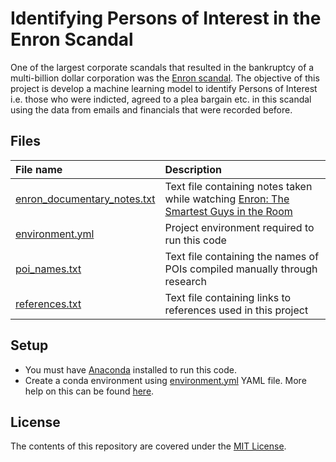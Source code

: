 # Identifying Persons of Interest in the Enron Scandal

One of the largest corporate scandals that resulted in the bankruptcy of a multi-billion dollar corporation was the [Enron scandal](https://en.wikipedia.org/wiki/Enron_scandal). The objective of this project is develop a machine learning model to identify Persons of Interest i.e. those who were indicted, agreed to a plea bargain etc. in this scandal using the data from emails and financials that were recorded before.

## Files

| File name | Description |
| :--- | :--- |
| [enron_documentary_notes.txt](enron_documentary_notes.txt) | Text file containing notes taken while watching [Enron: The Smartest Guys in the Room](http://www.imdb.com/title/tt1016268/) |
| [environment.yml](environment.yml) | Project environment required to run this code |
| [poi_names.txt](poi_names.txt) | Text file containing the names of POIs compiled manually through research |
| [references.txt](references.txt) | Text file containing links to references used in this project |

## Setup

- You must have [Anaconda](https://www.continuum.io/downloads) installed to run this code.
- Create a conda environment using [environment.yml](environment.yml) YAML file. More help on this can be found [here](https://conda.io/docs/using/envs.html#use-environment-from-file).

## License

The contents of this repository are covered under the [MIT License](LICENSE).
